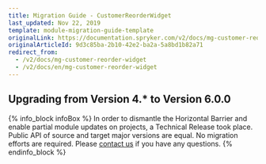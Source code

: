 ```yaml
---
title: Migration Guide - CustomerReorderWidget
last_updated: Nov 22, 2019
template: module-migration-guide-template
originalLink: https://documentation.spryker.com/v2/docs/mg-customer-reorder-widget
originalArticleId: 9d3c85ba-2b10-42e2-ba2a-5a8bd1b82a71
redirect_from:
  - /v2/docs/mg-customer-reorder-widget
  - /v2/docs/en/mg-customer-reorder-widget
---
```


## Upgrading from Version 4.* to Version 6.0.0

{% info_block infoBox %}
In order to dismantle the Horizontal Barrier and enable partial module updates on projects, a Technical Release took place. Public API of source and target major versions are equal. No migration efforts are required. Please [contact us](https://spryker.com/en/support/) if you have any questions.
{% endinfo_block %}
